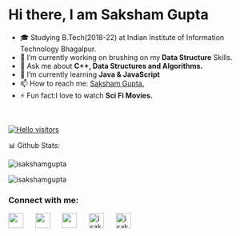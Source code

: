 

<!--
**isakshamgupta/isakshamgupta** is a ✨ _special_ ✨ repository because its `README.md` (this file) appears on your GitHub profile.

Here are some ideas to get you started:

- 🔭 I’m currently working on ...
- 🌱 I’m currently learning ...
- 👯 I’m looking to collaborate on ...
- 🤔 I’m looking for help with ...
- 💬 Ask me about ...
- 📫 How to reach me: ...
- 😄 Pronouns: ...
- ⚡ Fun fact: ...
-->

<h1 align="left">Hi there, I am Saksham Gupta </h1>

- 🎓 Studying B.Tech(2018-22) at Indian Institute of Information Technology Bhagalpur.
- 🔭 I’m currently working on brushing on my<strong> Data Structure</strong> Skills.</a>
- 💬 Ask me about <strong>C++, Data Structures and Algorithms. </strong>
- 🌱 I’m currently learning <strong>Java & JavaScript</strong>
- 📫 How to reach me: <a href="https://www.linkedin.com/in/isakshamhupta/" target="_blank">Saksham Gupta.</a>
- ⚡ Fun fact:I love to watch <strong>Sci Fi Movies.</strong></a>

<br>

 [![Hello visitors](https://visitor-badge.glitch.me/badge?page_id=isakshamgupta)](https://github.com/isakshamgupta/visitor-badge)

📊 Github Stats:
<p><img  src="https://github-readme-stats.vercel.app/api?username=isakshamgupta&show_icons=true&locale=en" alt="isakshamgupta" /></p>
<p><img  src="https://github-readme-streak-stats.herokuapp.com/?user=isakshamgupta&" alt="isakshamgupta" /></p>



 <h3>Connect with me:</h3>
  <a href="https://www.linkedin.com/in/isakshamhupta/" target="_blank"><img src="https://cdn.jsdelivr.net/npm/simple-icons@3.0.1/icons/linkedin.svg" height="30" width="30"></a>
  &nbsp;&nbsp;&nbsp;&nbsp;
  <a href="https://twitter.com/Iguptasaksham" target="_blank"><img src="https://cdn.jsdelivr.net/npm/simple-icons@3.0.1/icons/twitter.svg" height="30" width="30"></a>
  &nbsp;&nbsp;&nbsp;&nbsp;
  <a href="https://www.instagram.com/isakshamgupta" target="_blank"><img src="https://cdn.jsdelivr.net/npm/simple-icons@3.0.1/icons/instagram.svg" height="30" width="30"></a>
  &nbsp;&nbsp;&nbsp;&nbsp;
  <a href="https://www.codechef.com/users/isakshamgupta" target="blank"><img  src="https://cdn.jsdelivr.net/npm/simple-icons@3.1.0/icons/codechef.svg" alt="isakshamgupta"         height="30" width="30" /></a>
  &nbsp;&nbsp;&nbsp;&nbsp;
  <a href="https://www.leetcode.com/isakshamgupta" target="blank"><img src="https://cdn.jsdelivr.net/npm/simple-icons@3.0.1/icons/leetcode.svg" alt="isakshamgupta" height="30"     width="30" /></a>
</p>





